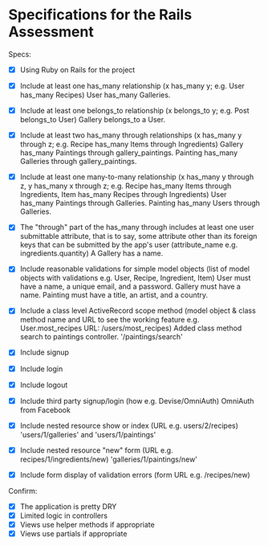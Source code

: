 # Specifications for the Rails Assessment

Specs:
- [x] Using Ruby on Rails for the project
- [x] Include at least one has_many relationship (x has_many y; e.g. User has_many Recipes)
        User has_many Galleries.
- [x] Include at least one belongs_to relationship (x belongs_to y; e.g. Post belongs_to User)
        Gallery belongs_to a User.
- [x] Include at least two has_many through relationships (x has_many y through z; e.g. Recipe has_many Items through Ingredients)
        Gallery has_many Paintings through gallery_paintings. Painting has_many Galleries through gallery_paintings.
- [x] Include at least one many-to-many relationship (x has_many y through z, y has_many x through z; e.g. Recipe has_many Items through Ingredients, Item has_many Recipes through Ingredients)
        User has_many Paintings through Galleries. Painting has_many Users through Galleries.
- [x] The "through" part of the has_many through includes at least one user submittable attribute, that is to say, some attribute other than its foreign keys that can be submitted by the app's user (attribute_name e.g. ingredients.quantity)
        A Gallery has a name.
- [x] Include reasonable validations for simple model objects (list of model objects with validations e.g. User, Recipe, Ingredient, Item)
        User must have a name, a unique email, and a password.
        Gallery must have a name.
        Painting must have a title, an artist, and a country.
- [x] Include a class level ActiveRecord scope method (model object & class method name and URL to see the working feature e.g. User.most_recipes URL: /users/most_recipes)
        Added class method search to paintings controller. '/paintings/search'

- [x] Include signup
- [x] Include login
- [x] Include logout
- [x] Include third party signup/login (how e.g. Devise/OmniAuth)
        OmniAuth from Facebook
- [x] Include nested resource show or index (URL e.g. users/2/recipes)
        'users/1/galleries' and 'users/1/paintings'
- [x] Include nested resource "new" form (URL e.g. recipes/1/ingredients/new)
        'galleries/1/paintings/new'
- [x] Include form display of validation errors (form URL e.g. /recipes/new)

Confirm:
- [x] The application is pretty DRY
- [x] Limited logic in controllers
- [x] Views use helper methods if appropriate
- [x] Views use partials if appropriate